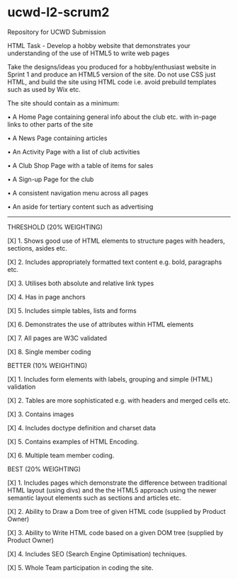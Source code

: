 # ucwd-l2-scrum2
Repository for UCWD Submission

HTML Task - Develop a hobby website that demonstrates your understanding of the use of HTML5 to write web pages

Take the designs/ideas you produced for a hobby/enthusiast website in Sprint 1 and produce an
HTML5 version of the site. Do not use CSS just HTML, and build the site using HTML code i.e.
avoid prebuild templates such as used by Wix etc.

The site should contain as a minimum:

• A Home Page containing general info about the club etc. with in-page links to other parts of the site

• A News Page containing articles

• An Activity Page with a list of club activities

• A Club Shop Page with a table of items for sales

• A Sign-up Page for the club

• A consistent navigation menu across all pages

• An aside for tertiary content such as advertising

----------------------------------------------------------------------------------

THRESHOLD (20% WEIGHTING)

[X] 1. Shows good use of HTML elements to structure pages with headers, sections, asides etc.

[X] 2. Includes appropriately formatted text content e.g. bold, paragraphs etc.

[X] 3. Utilises both absolute and relative link types

[X] 4. Has in page anchors

[X] 5. Includes simple tables, lists and forms

[X] 6. Demonstrates the use of attributes within HTML elements

[X] 7. All pages are W3C validated

[X] 8. Single member coding



BETTER (10% WEIGHTING)

[X] 1. Includes form elements with labels, grouping and simple (HTML) validation

[X] 2. Tables are more sophisticated e.g. with headers and merged cells etc.

[X] 3. Contains images

[X] 4. Includes doctype definition and charset data

[X] 5. Contains examples of HTML Encoding.

[X] 6. Multiple team member coding.



BEST (20% WEIGHTING)

[X] 1. Includes pages which demonstrate the difference between traditional HTML layout (using divs)
and the the HTML5 approach using the newer semantic layout elements such as sections and
articles etc.

[X] 2. Ability to Draw a Dom tree of given HTML code (supplied by Product Owner)

[X] 3. Ability to Write HTML code based on a given DOM tree (supplied by Product Owner)

[X] 4. Includes SEO (Search Engine Optimisation) techniques.

[X] 5. Whole Team participation in coding the site.
